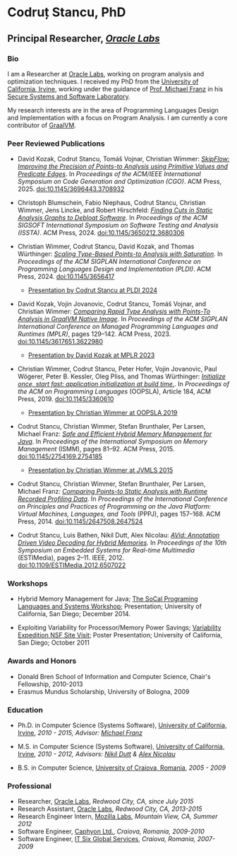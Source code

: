 # Codruț Stancu, PhD

## Principal Researcher, _[Oracle Labs](http://labs.oracle.com/)_

### Bio

I am a Researcher at [Oracle Labs](http://labs.oracle.com), working on program analysis and optimization techniques.
I received my PhD from the [University of California, Irvine](http://uci.edu), working under the guidance of [Prof. Michael Franz](http://www.michaelfranz.com) in his [Secure Systems and Software Laboratory](http://www.ssllab.org).

My research interests are in the area of Programming Languages Design and Implementation with a focus on Program Analysis. I am currently a core contributor of [GraalVM](https://github.com/oracle/graal).

### Peer Reviewed Publications

- David Kozak, Codrut Stancu, Tomáš Vojnar, Christian Wimmer: [_SkipFlow: Improving the Precision of Points-to Analysis using Primitive Values and Predicate Edges_](https://dl.acm.org/doi/pdf/10.1145/3696443.3708932). In _Proceedings of the ACM/IEEE International Symposium on Code Generation and Optimization (CGO)_. ACM Press, 2025. [doi:10.1145/3696443.3708932](https://doi.org/10.1145/3696443.3708932)

- Christoph Blumschein, Fabio Niephaus, Codrut Stancu, Christian Wimmer, Jens Lincke, and Robert Hirschfeld: [_Finding Cuts in Static Analysis Graphs to Debloat Software_](papers/issta24main-p124-p-85f6731c5b-78970-submitted.pdf). In _Proceedings of the ACM SIGSOFT International Symposium on Software Testing and Analysis (ISSTA)_. ACM Press, 2024. [doi:10.1145/3650212.3680306](https://dl.acm.org/doi/10.1145/3650212.3680306)

- Christian Wimmer, Codrut Stancu, David Kozak, and Thomas Würthinger: [_Scaling Type-Based Points-to Analysis with Saturation_](papers/pldi24main-p251-p-89d83f7443-75213-final.pdf). In _Proceedings of the ACM SIGPLAN International Conference on Programming Languages Design and Implementation (PLDI)_. ACM Press, 2024. [doi:10.1145/3656417](https://dl.acm.org/doi/10.1145/3656417)
  - [Presentation by Codrut Stancu at PLDI 2024](https://www.youtube.com/watch?v=cJ7ldLgQJ0E)

- David Kozak, Vojin Jovanovic, Codrut Stancu, Tomáš Vojnar, and Christian Wimmer: [_Comparing Rapid Type Analysis with Points-To Analysis in GraalVM Native Image_](papers/3617651.3622980.pdf). In _Proceedings of the ACM SIGPLAN International Conference on Managed Programming Languages and Runtimes (MPLR)_, pages 129–142. ACM Press, 2023. [doi:10.1145/3617651.3622980](https://doi.org/10.1145/3617651.3622980)
  - [Presentation by David Kozak at MPLR 2023](https://www.youtube.com/watch?v=yJierMrYF3s)

- Christian Wimmer, Codrut Stancu, Peter Hofer, Vojin Jovanovic, Paul Wögerer, Peter B. Kessler, Oleg Pliss, and Thomas Würthinger: _[Initialize once, start fast: application initialization at build time.](papers/3360610.pdf)_. In _Proceedings of the ACM on Programming Languages_ (OOPSLA), Article 184, ACM Press, 2019. [doi:10.1145/3360610](https://doi.org/10.1145/3360610)
  - [Presentation by Christian Wimmer at OOPSLA 2019](https://www.youtube.com/watch?v=L6cGWDd3ZJc)

- Codrut Stancu, Christian Wimmer, Stefan Brunthaler, Per Larsen, Michael Franz: _[Safe and Efficient Hybrid Memory Management for Java](papers/p81-stancu.pdf)_. In _Proceedings of the International Symposium on Memory Management_ (ISMM), pages 81–92. ACM Press, 2015. [doi:10.1145/2754169.2754185](http://dx.doi.org/10.1145/2754169.2754185)
  - [Presentation by Christian Wimmer at JVMLS 2015](https://www.youtube.com/watch?v=3JphI1Z0MTk)

- Codrut Stancu, Christian Wimmer, Stefan Brunthaler, Per Larsen, Michael Franz: _[Comparing Points-to Static Analysis with Runtime Recorded Profiling Data](papers/p157-stancu.pdf)_. In _Proceedings of the International Conference on Principles and Practices of Programming on the Java Platform: Virtual Machines, Languages, and Tools_ (PPPJ), pages 157–168. ACM Press, 2014. [doi:10.1145/2647508.2647524](http://dx.doi.org/10.1145/2647508.2647524)

- Codrut Stancu, Luis Bathen, Nikil Dutt, Alex Nicolau: _[AVid: Annotation Driven Video Decoding for Hybrid Memories](papers/06507022.pdf)_. In _Proceedings of the 10th Symposium on Embedded Systems for Real-time Multimedia_ (ESTIMedia), pages 2–11. IEEE, 2012. [doi:10.1109/ESTIMedia.2012.6507022](http://dx.doi.org/10.1109/ESTIMedia.2012.6507022)

### Workshops

- Hybrid Memory Management for Java; [The SoCal Programing Languages and Systems Workshop](http://socalpls.org/); Presentation; University of California, San Diego; December 2014.

- Exploiting Variability for Processor/Memory Power Savings; [Variability Expedition NSF Site Visit](http://www.variability.org); Poster Presentation; University of California, San Diego; October 2011

### Awards and Honors

- Donald Bren School of Information and Computer Science, Chair's Fellowship, 2010-2013
- Erasmus Mundus Scholarship, University of Bologna, 2009

### Education

- Ph.D. in Computer Science (Systems Software), [University of California, Irvine](http://uci.edu/), _2010 - 2015, Advisor: [Michael Franz](http://www.michaelfranz.com/)_

- M.S. in Computer Science (Systems Software), [University of California, Irvine](http://uci.edu/), _2010 - 2012, Advisors: [Nikil Dutt](http://www.ics.uci.edu/~dutt/) & [Alex Nicolau](http://www.ics.uci.edu/~nicolau/)_

- B.S. in Computer Science, [University of Craiova, Romania](http://software.ucv.ro/en/), _2005 - 2009_


### Professional

- Researcher, [Oracle Labs](http://labs.oracle.com/), _Redwood City, CA, since July 2015_
- Research Assistant, [Oracle Labs](http://labs.oracle.com/), _Redwood City, CA, 2013-2015_
- Research Engineer Intern, [Mozilla Labs](http://mozillalabs.com/), _Mountain View, CA, Summer 2012_
- Software Engineer, [Caphyon Ltd.](http://www.caphyon.com/), _Craiova, Romania, 2009-2010_
- Software Engineer, [IT Six Global Services](https://www.itsix.com/), _Craiova, Romania, 2007-2009_
